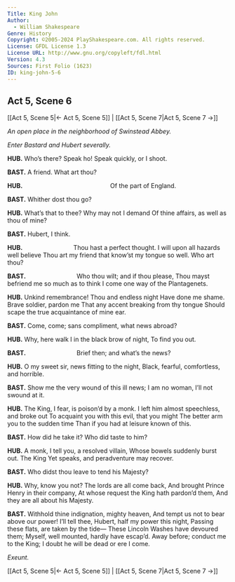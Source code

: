 ```yaml
---
Title: King John
Author: 
  - William Shakespeare
Genre: History
Copyright: ©2005-2024 PlayShakespeare.com. All rights reserved.
License: GFDL License 1.3
License URL: http://www.gnu.org/copyleft/fdl.html
Version: 4.3
Sources: First Folio (1623)
ID: king-john-5-6
---
```


## Act 5, Scene 6
[[Act 5, Scene 5|← Act 5, Scene 5]] | [[Act 5, Scene 7|Act 5, Scene 7 →]]

*An open place in the neighborhood of Swinstead Abbey.*

*Enter Bastard and Hubert severally.*

**HUB.**
Who’s there? Speak ho! Speak quickly, or I shoot.

**BAST.**
A friend. What art thou?

**HUB.**
              Of the part of England.

**BAST.**
Whither dost thou go?

**HUB.**
What’s that to thee? Why may not I demand
Of thine affairs, as well as thou of mine?

**BAST.**
Hubert, I think.

**HUB.**
        Thou hast a perfect thought.
I will upon all hazards well believe
Thou art my friend that know’st my tongue so well.
Who art thou?

**BAST.**
        Who thou wilt; and if thou please,
Thou mayst befriend me so much as to think
I come one way of the Plantagenets.

**HUB.**
Unkind remembrance! Thou and endless night
Have done me shame. Brave soldier, pardon me
That any accent breaking from thy tongue
Should scape the true acquaintance of mine ear.

**BAST.**
Come, come; sans compliment, what news abroad?

**HUB.**
Why, here walk I in the black brow of night,
To find you out.

**BAST.**
        Brief then; and what’s the news?

**HUB.**
O my sweet sir, news fitting to the night,
Black, fearful, comfortless, and horrible.

**BAST.**
Show me the very wound of this ill news;
I am no woman, I’ll not swound at it.

**HUB.**
The King, I fear, is poison’d by a monk.
I left him almost speechless, and broke out
To acquaint you with this evil, that you might
The better arm you to the sudden time
Than if you had at leisure known of this.

**BAST.**
How did he take it? Who did taste to him?

**HUB.**
A monk, I tell you, a resolved villain,
Whose bowels suddenly burst out. The King
Yet speaks, and peradventure may recover.

**BAST.**
Who didst thou leave to tend his Majesty?

**HUB.**
Why, know you not? The lords are all come back,
And brought Prince Henry in their company,
At whose request the King hath pardon’d them,
And they are all about his Majesty.

**BAST.**
Withhold thine indignation, mighty heaven,
And tempt us not to bear above our power!
I’ll tell thee, Hubert, half my power this night,
Passing these flats, are taken by the tide⁠—
These Lincoln Washes have devoured them;
Myself, well mounted, hardly have escap’d.
Away before; conduct me to the King;
I doubt he will be dead or ere I come.

*Exeunt.*

[[Act 5, Scene 5|← Act 5, Scene 5]] | [[Act 5, Scene 7|Act 5, Scene 7 →]]